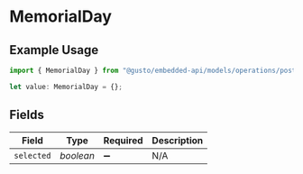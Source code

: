 # MemorialDay

## Example Usage

```typescript
import { MemorialDay } from "@gusto/embedded-api/models/operations/postcompaniescompanyuuidholidaypaypolicy.js";

let value: MemorialDay = {};
```

## Fields

| Field              | Type               | Required           | Description        |
| ------------------ | ------------------ | ------------------ | ------------------ |
| `selected`         | *boolean*          | :heavy_minus_sign: | N/A                |